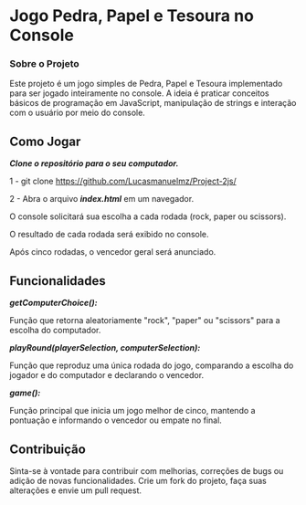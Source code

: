 
# Jogo Pedra, Papel e Tesoura no Console

### Sobre o Projeto

Este projeto é um jogo simples de Pedra, Papel e Tesoura implementado para ser jogado inteiramente no console. A ideia é praticar conceitos básicos de programação em JavaScript, manipulação de strings e interação com o usuário por meio do console.

## Como Jogar

***Clone o repositório para o seu computador.***

1 - git clone https://github.com/Lucasmanuelmz/Project-2js/

2 - Abra o arquivo ***index.html*** em um navegador.

O console solicitará sua escolha a cada rodada (rock, paper ou scissors).

O resultado de cada rodada será exibido no console.

Após cinco rodadas, o vencedor geral será anunciado.

## Funcionalidades

***getComputerChoice():***

Função que retorna aleatoriamente "rock", "paper" ou "scissors" para a escolha do computador.

***playRound(playerSelection, computerSelection):***

Função que reproduz uma única rodada do jogo, comparando a escolha do jogador e do computador e declarando o vencedor.

***game():***

Função principal que inicia um jogo melhor de cinco, mantendo a pontuação e informando o vencedor ou empate no final.

## Contribuição
Sinta-se à vontade para contribuir com melhorias, correções de bugs ou adição de novas funcionalidades. Crie um fork do projeto, faça suas alterações e envie um pull request.
